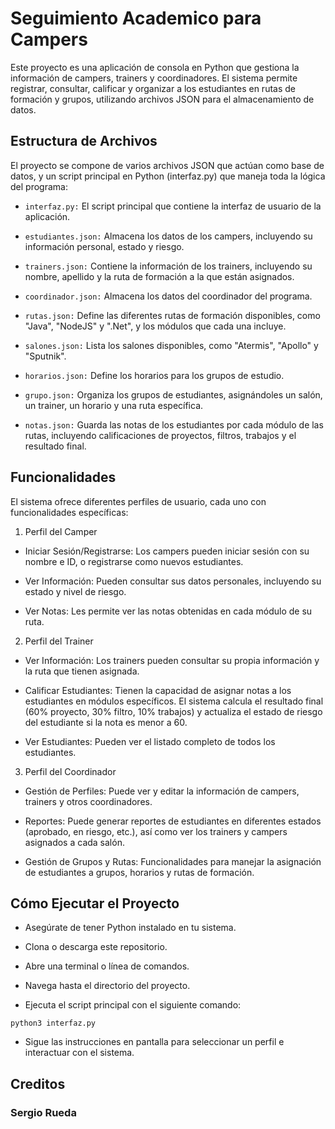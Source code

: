# Seguimiento Academico para Campers

Este proyecto es una aplicación de consola en Python que gestiona la información de campers, trainers y coordinadores. El sistema permite registrar, consultar, calificar y organizar a los estudiantes en rutas de formación y grupos, utilizando archivos JSON para el almacenamiento de datos.

## Estructura de Archivos

El proyecto se compone de varios archivos JSON que actúan como base de datos, y un script principal en Python (interfaz.py) que maneja toda la lógica del programa:

* ```interfaz.py:``` El script principal que contiene la interfaz de usuario de la aplicación.

* ```estudiantes.json:``` Almacena los datos de los campers, incluyendo su información personal, estado y riesgo.

* ```trainers.json:``` Contiene la información de los trainers, incluyendo su nombre, apellido y la ruta de formación a la que están asignados.

* ```coordinador.json:``` Almacena los datos del coordinador del programa.

* ```rutas.json:``` Define las diferentes rutas de formación disponibles, como "Java", "NodeJS" y ".Net", y los módulos que cada una incluye.

* ```salones.json:``` Lista los salones disponibles, como "Atermis", "Apollo" y "Sputnik".

* ```horarios.json:``` Define los horarios para los grupos de estudio.

* ```grupo.json:``` Organiza los grupos de estudiantes, asignándoles un salón, un trainer, un horario y una ruta específica.

* ```notas.json:``` Guarda las notas de los estudiantes por cada módulo de las rutas, incluyendo calificaciones de proyectos, filtros, trabajos y el resultado final.

## Funcionalidades

El sistema ofrece diferentes perfiles de usuario, cada uno con funcionalidades específicas:

1. Perfil del Camper

* Iniciar Sesión/Registrarse: Los campers pueden iniciar sesión con su nombre e ID, o registrarse como nuevos estudiantes.

* Ver Información: Pueden consultar sus datos personales, incluyendo su estado y nivel de riesgo.

* Ver Notas: Les permite ver las notas obtenidas en cada módulo de su ruta.

2. Perfil del Trainer

* Ver Información: Los trainers pueden consultar su propia información y la ruta que tienen asignada.

* Calificar Estudiantes: Tienen la capacidad de asignar notas a los estudiantes en módulos específicos. El sistema calcula el resultado final (60% proyecto, 30% filtro, 10% trabajos) y actualiza el estado de riesgo del estudiante si la nota es menor a 60.

* Ver Estudiantes: Pueden ver el listado completo de todos los estudiantes.

3. Perfil del Coordinador

* Gestión de Perfiles: Puede ver y editar la información de campers, trainers y otros coordinadores.

* Reportes: Puede generar reportes de estudiantes en diferentes estados (aprobado, en riesgo, etc.), así como ver los trainers y campers asignados a cada salón.

* Gestión de Grupos y Rutas: Funcionalidades para manejar la asignación de estudiantes a grupos, horarios y rutas de formación.

## Cómo Ejecutar el Proyecto

* Asegúrate de tener Python instalado en tu sistema.

* Clona o descarga este repositorio.

* Abre una terminal o línea de comandos.

* Navega hasta el directorio del proyecto.

* Ejecuta el script principal con el siguiente comando:

```
python3 interfaz.py
```

* Sigue las instrucciones en pantalla para seleccionar un perfil e interactuar con el sistema.


## Creditos

### Sergio Rueda
